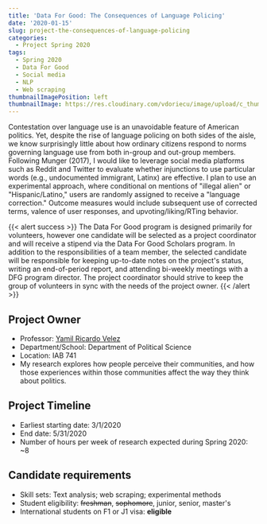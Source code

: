 ```yaml
---
title: 'Data For Good: The Consequences of Language Policing'
date: '2020-01-15'
slug: project-the-consequences-of-language-policing
categories:
  - Project Spring 2020
tags:
  - Spring 2020
  - Data For Good
  - Social media
  - NLP
  - Web scraping
thumbnailImagePosition: left
thumbnailImage: https://res.cloudinary.com/vdoriecu/image/upload/c_thumb,g_center,w_200/v1579387538/machine_translation_jxwh77.png
---
```

Contestation over language use is an unavoidable feature of American politics. Yet, despite the rise of language policing on both sides of the aisle, we know surprisingly little about how ordinary citizens respond to norms governing language use from both in-group and out-group members. Following Munger (2017), I would like to leverage social media platforms such as Reddit and Twitter to evaluate whether injunctions to use particular words (e.g., undocumented immigrant, Latinx) are effective. I plan to use an experimental approach, where conditional on mentions of "illegal alien" or "Hispanic/Latino," users are randomly assigned to receive a "language correction." Outcome measures would include subsequent use of corrected terms, valence of user responses, and upvoting/liking/RTing behavior. 

<!--more-->

{{< alert success >}}
The Data For Good program is designed primarily for volunteers, however one candidate will be selected as a project coordinator and will receive a stipend via the Data For Good Scholars program. In addition to the responsibilities of a team member, the selected candidate will be responsible for keeping up-to-date notes on the project's status, writing an end-of-period report, and attending bi-weekly meetings with a DFG program director. The project coordinator should strive to keep the group of volunteers in sync with the needs of the project owner.
{{< /alert >}}

## Project Owner
+ Professor: [Yamil Ricardo Velez](www.yamilrvelez.com)
+ Department/School: Department of Political Science
+ Location: IAB 741
+ My research explores how people perceive their communities, and how those experiences within those communities affect the way they think about politics.

## Project Timeline
+ Earliest starting date: 3/1/2020
+ End date: 5/31/2020
+ Number of hours per week of research expected during Spring 2020: ~8

## Candidate requirements
+ Skill sets: Text analysis; web scraping; experimental methods
+ Student eligibility: ~~freshman~~, ~~sophomore~~, junior, senior, master's
+ International students on F1 or J1 visa: **eligible**

